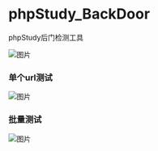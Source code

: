 # phpStudy_BackDoor
phpStudy后门检测工具

![图片](https://user-images.githubusercontent.com/39295496/116516510-4523cb80-a900-11eb-94e9-405ff57e065a.png)

### 单个url测试
![图片](https://user-images.githubusercontent.com/39295496/116516615-62589a00-a900-11eb-98b6-1e1ad633d382.png)

### 批量测试
![图片](https://user-images.githubusercontent.com/39295496/116516664-71d7e300-a900-11eb-847e-c4c5da684464.png)
